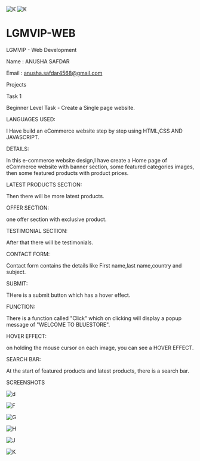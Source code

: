 ![K](https://user-images.githubusercontent.com/93034609/141454307-e1a302d6-42ba-406e-80a6-5fe9106b36ca.png)
![K](https://user-images.githubusercontent.com/93034609/141454340-5c6c6f3e-89e6-4907-9eb9-42c66b274704.png)
# LGMVIP-WEB

LGMVIP - Web Development

Name : ANUSHA SAFDAR

Email : anusha.safdar4568@gmail.com

Projects

Task 1

Beginner Level Task - Create a Single page website.

LANGUAGES USED:

 I Have build an eCommerce website step by step using HTML,CSS AND JAVASCRIPT.
 
 DETAILS:
 
 In this e-commerce website design,I have create a Home page of eCommerce website with banner section, some featured categories images, then some featured products with product prices.
 
 LATEST PRODUCTS SECTION:
 
 Then there will be more latest products.
 
 OFFER SECTION:
 
 one offer section with exclusive product. 
 
 TESTIMONIAL SECTION:
 
 After that there will be testimonials.
 
 CONTACT FORM:
 
 Contact form contains the details like First name,last name,country and subject.
 
 SUBMIT:
 
 THere is a submit button which has a hover effect.
 
 FUNCTION:
 
 There is a function called "Click" which on clicking will display a popup message of "WELCOME TO BLUESTORE".
 
 HOVER EFFECT:
 
 on holding the mouse cursor on each image, you can see a HOVER EFFECT.
 
 SEARCH BAR:
 
 At the start of featured products and latest products, there is a search bar.
 
 SCREENSHOTS
 
![d](https://user-images.githubusercontent.com/93034609/141453766-216acd57-01de-44b5-b35e-2e1b31f48516.png)



![F](https://user-images.githubusercontent.com/93034609/141454074-a6278a9f-7440-42f4-8001-55dafde55f6e.png)



![G](https://user-images.githubusercontent.com/93034609/141454084-c0451f2b-b6e2-4b84-9fa4-b5029480e5f5.png)



![H](https://user-images.githubusercontent.com/93034609/141454087-62df29af-6366-4d5f-8e97-6f6715c6a052.png)



![J](https://user-images.githubusercontent.com/93034609/141454092-7ae68367-63d1-4e7c-86e4-f562ea794273.png)



![K](https://user-images.githubusercontent.com/93034609/141454364-4b6d2cd2-d8f8-4b19-9475-5d0d01ae0530.png)












 
